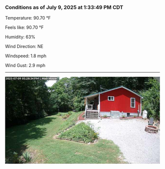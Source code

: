 ### Conditions as of July 9, 2025 at 1:33:49 PM CDT 

Temperature: 90.70 &deg;F

Feels like: 90.70 &deg;F

Humidity: 63%

Wind Direction: NE

Windspeed: 1.8 mph

Wind Gust: 2.9 mph

---

<img src="./images/latest.jpeg"/>

